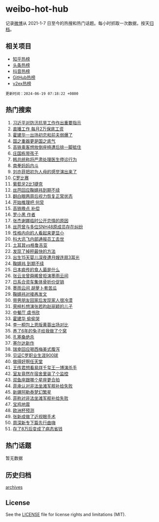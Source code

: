 # weibo-hot-hub

记录[微博](https://www.weibo.com)从 2021-1-7 日至今的热搜和热门话题。每小时抓取一次数据，按天[归档](archives)。

## 相关项目

- [知乎热榜](https://github.com/snaildev/zhihu-hot-hub)
- [头条热榜](https://github.com/snaildev/toutiao-hot-hub)
- [抖音热榜](https://github.com/snaildev/douyin-hot-hub)
- [GitHub热榜](https://github.com/snaildev/github-hot-hub)
- [v2ex热榜](https://github.com/snaildev/v2ex-hot-hub)


`更新时间：2024-06-19 07:18:22 +0800`

## 热门搜索

1. [习近平对防汛抗旱工作作出重要指示](https://m.weibo.cn/search?containerid=100103type%3D1%26t%3D10%26q%3D%23%E4%B9%A0%E8%BF%91%E5%B9%B3%E5%AF%B9%E9%98%B2%E6%B1%9B%E6%8A%97%E6%97%B1%E5%B7%A5%E4%BD%9C%E4%BD%9C%E5%87%BA%E9%87%8D%E8%A6%81%E6%8C%87%E7%A4%BA%23&stream_entry_id=51&isnewpage=1&extparam=seat%3D1%26cate%3D10103%26stream_entry_id%3D51%26pos%3D0%26filter_type%3Drealtimehot%26dgr%3D0%26c_type%3D51%26q%3D%2523%25E4%25B9%25A0%25E8%25BF%2591%25E5%25B9%25B3%25E5%25AF%25B9%25E9%2598%25B2%25E6%25B1%259B%25E6%258A%2597%25E6%2597%25B1%25E5%25B7%25A5%25E4%25BD%259C%25E4%25BD%259C%25E5%2587%25BA%25E9%2587%258D%25E8%25A6%2581%25E6%258C%2587%25E7%25A4%25BA%2523%26display_time%3D1718752701%26pre_seqid%3D171875270140591120941)
1. [直播工作 每月2万保底工资](https://m.weibo.cn/search?containerid=100103type%3D1%26t%3D10%26q%3D%E7%9B%B4%E6%92%AD%E5%B7%A5%E4%BD%9C+%E6%AF%8F%E6%9C%882%E4%B8%87%E4%BF%9D%E5%BA%95%E5%B7%A5%E8%B5%84&stream_entry_id=31&isnewpage=1&extparam=seat%3D1%26flag%3D2%26filter_type%3Drealtimehot%26pos%3D0%26c_type%3D31%26lcate%3D5001%26cate%3D5001%26band_rank%3D1%26q%3D%25E7%259B%25B4%25E6%2592%25AD%25E5%25B7%25A5%25E4%25BD%259C%2520%25E6%25AF%258F%25E6%259C%25882%25E4%25B8%2587%25E4%25BF%259D%25E5%25BA%2595%25E5%25B7%25A5%25E8%25B5%2584%26dgr%3D0%26realpos%3D1%26stream_entry_id%3D31%26display_time%3D1718752701%26pre_seqid%3D171875270140591120941)
1. [霍建华一出场初恋和前夫弱爆了](https://m.weibo.cn/search?containerid=100103type%3D1%26t%3D10%26q%3D%23%E9%9C%8D%E5%BB%BA%E5%8D%8E%E4%B8%80%E5%87%BA%E5%9C%BA%E5%88%9D%E6%81%8B%E5%92%8C%E5%89%8D%E5%A4%AB%E5%BC%B1%E7%88%86%E4%BA%86%23&stream_entry_id=31&isnewpage=1&extparam=seat%3D1%26flag%3D2%26filter_type%3Drealtimehot%26pos%3D1%26c_type%3D31%26lcate%3D5001%26cate%3D5001%26band_rank%3D2%26q%3D%2523%25E9%259C%258D%25E5%25BB%25BA%25E5%258D%258E%25E4%25B8%2580%25E5%2587%25BA%25E5%259C%25BA%25E5%2588%259D%25E6%2581%258B%25E5%2592%258C%25E5%2589%258D%25E5%25A4%25AB%25E5%25BC%25B1%25E7%2588%2586%25E4%25BA%2586%2523%26dgr%3D0%26realpos%3D2%26stream_entry_id%3D31%26display_time%3D1718752701%26pre_seqid%3D171875270140591120941)
1. [国之重器更是国之底气](https://m.weibo.cn/search?containerid=100103type%3D1%26t%3D10%26q%3D%23%E5%9B%BD%E4%B9%8B%E9%87%8D%E5%99%A8%E6%9B%B4%E6%98%AF%E5%9B%BD%E4%B9%8B%E5%BA%95%E6%B0%94%23&stream_entry_id=31&isnewpage=1&extparam=seat%3D1%26flag%3D0%26filter_type%3Drealtimehot%26pos%3D2%26c_type%3D31%26lcate%3D5001%26cate%3D5001%26band_rank%3D3%26q%3D%2523%25E5%259B%25BD%25E4%25B9%258B%25E9%2587%258D%25E5%2599%25A8%25E6%259B%25B4%25E6%2598%25AF%25E5%259B%25BD%25E4%25B9%258B%25E5%25BA%2595%25E6%25B0%2594%2523%26dgr%3D0%26realpos%3D3%26stream_entry_id%3D31%26display_time%3D1718752701%26pre_seqid%3D171875270140591120941)
1. [高铁乘客想放倒座椅遭后排一脚抵住](https://m.weibo.cn/search?containerid=100103type%3D1%26t%3D10%26q%3D%23%E9%AB%98%E9%93%81%E4%B9%98%E5%AE%A2%E6%83%B3%E6%94%BE%E5%80%92%E5%BA%A7%E6%A4%85%E9%81%AD%E5%90%8E%E6%8E%92%E4%B8%80%E8%84%9A%E6%8A%B5%E4%BD%8F%23&stream_entry_id=31&isnewpage=1&extparam=seat%3D1%26flag%3D2%26filter_type%3Drealtimehot%26pos%3D3%26c_type%3D31%26lcate%3D5001%26cate%3D5001%26band_rank%3D4%26q%3D%2523%25E9%25AB%2598%25E9%2593%2581%25E4%25B9%2598%25E5%25AE%25A2%25E6%2583%25B3%25E6%2594%25BE%25E5%2580%2592%25E5%25BA%25A7%25E6%25A4%2585%25E9%2581%25AD%25E5%2590%258E%25E6%258E%2592%25E4%25B8%2580%25E8%2584%259A%25E6%258A%25B5%25E4%25BD%258F%2523%26dgr%3D0%26realpos%3D4%26stream_entry_id%3D31%26display_time%3D1718752701%26pre_seqid%3D171875270140591120941)
1. [庄国栋带孩子](https://m.weibo.cn/search?containerid=100103type%3D1%26t%3D10%26q%3D%23%E5%BA%84%E5%9B%BD%E6%A0%8B%E5%B8%A6%E5%AD%A9%E5%AD%90%23&stream_entry_id=31&isnewpage=1&extparam=seat%3D1%26flag%3D2%26filter_type%3Drealtimehot%26pos%3D4%26c_type%3D31%26lcate%3D5001%26cate%3D5001%26band_rank%3D5%26q%3D%2523%25E5%25BA%2584%25E5%259B%25BD%25E6%25A0%258B%25E5%25B8%25A6%25E5%25AD%25A9%25E5%25AD%2590%2523%26dgr%3D0%26realpos%3D5%26stream_entry_id%3D31%26display_time%3D1718752701%26pre_seqid%3D171875270140591120941)
1. [韩总统称将严肃处理医生停诊行为](https://m.weibo.cn/search?containerid=100103type%3D1%26t%3D10%26q%3D%23%E9%9F%A9%E6%80%BB%E7%BB%9F%E7%A7%B0%E5%B0%86%E4%B8%A5%E8%82%83%E5%A4%84%E7%90%86%E5%8C%BB%E7%94%9F%E5%81%9C%E8%AF%8A%E8%A1%8C%E4%B8%BA%23&stream_entry_id=31&isnewpage=1&extparam=seat%3D1%26flag%3D2%26filter_type%3Drealtimehot%26pos%3D5%26c_type%3D31%26lcate%3D5001%26cate%3D5001%26band_rank%3D6%26q%3D%2523%25E9%259F%25A9%25E6%2580%25BB%25E7%25BB%259F%25E7%25A7%25B0%25E5%25B0%2586%25E4%25B8%25A5%25E8%2582%2583%25E5%25A4%2584%25E7%2590%2586%25E5%258C%25BB%25E7%2594%259F%25E5%2581%259C%25E8%25AF%258A%25E8%25A1%258C%25E4%25B8%25BA%2523%26dgr%3D0%26realpos%3D6%26stream_entry_id%3D31%26display_time%3D1718752701%26pre_seqid%3D171875270140591120941)
1. [南拳妈妈内斗](https://m.weibo.cn/search?containerid=100103type%3D1%26t%3D10%26q%3D%23%E5%8D%97%E6%8B%B3%E5%A6%88%E5%A6%88%E5%86%85%E6%96%97%23&stream_entry_id=31&isnewpage=1&extparam=seat%3D1%26flag%3D2%26filter_type%3Drealtimehot%26pos%3D6%26c_type%3D31%26lcate%3D5001%26cate%3D5001%26band_rank%3D7%26q%3D%2523%25E5%258D%2597%25E6%258B%25B3%25E5%25A6%2588%25E5%25A6%2588%25E5%2586%2585%25E6%2596%2597%2523%26dgr%3D0%26realpos%3D7%26stream_entry_id%3D31%26display_time%3D1718752701%26pre_seqid%3D171875270140591120941)
1. [刘亦菲把初为人母的感觉演出来了](https://m.weibo.cn/search?containerid=100103type%3D1%26t%3D10%26q%3D%23%E5%88%98%E4%BA%A6%E8%8F%B2%E6%8A%8A%E5%88%9D%E4%B8%BA%E4%BA%BA%E6%AF%8D%E7%9A%84%E6%84%9F%E8%A7%89%E6%BC%94%E5%87%BA%E6%9D%A5%E4%BA%86%23&stream_entry_id=31&isnewpage=1&extparam=seat%3D1%26flag%3D1%26filter_type%3Drealtimehot%26pos%3D7%26c_type%3D31%26lcate%3D5001%26cate%3D5001%26band_rank%3D8%26q%3D%2523%25E5%2588%2598%25E4%25BA%25A6%25E8%258F%25B2%25E6%258A%258A%25E5%2588%259D%25E4%25B8%25BA%25E4%25BA%25BA%25E6%25AF%258D%25E7%259A%2584%25E6%2584%259F%25E8%25A7%2589%25E6%25BC%2594%25E5%2587%25BA%25E6%259D%25A5%25E4%25BA%2586%2523%26dgr%3D0%26realpos%3D8%26stream_entry_id%3D31%26display_time%3D1718752701%26pre_seqid%3D171875270140591120941)
1. [C罗比赛](https://m.weibo.cn/search?containerid=100103type%3D1%26t%3D10%26q%3DC%E7%BD%97%E6%AF%94%E8%B5%9B&stream_entry_id=31&isnewpage=1&extparam=seat%3D1%26flag%3D0%26filter_type%3Drealtimehot%26pos%3D8%26c_type%3D31%26lcate%3D5001%26cate%3D5001%26band_rank%3D9%26q%3DC%25E7%25BD%2597%25E6%25AF%2594%25E8%25B5%259B%26dgr%3D0%26realpos%3D9%26stream_entry_id%3D31%26display_time%3D1718752701%26pre_seqid%3D171875270140591120941)
1. [葡萄牙2比1捷克](https://m.weibo.cn/search?containerid=100103type%3D1%26t%3D10%26q%3D%23%E8%91%A1%E8%90%84%E7%89%992%E6%AF%941%E6%8D%B7%E5%85%8B%23&stream_entry_id=31&isnewpage=1&extparam=seat%3D1%26flag%3D1%26filter_type%3Drealtimehot%26pos%3D9%26c_type%3D31%26lcate%3D5001%26cate%3D5001%26band_rank%3D10%26q%3D%2523%25E8%2591%25A1%25E8%2590%2584%25E7%2589%25992%25E6%25AF%25941%25E6%258D%25B7%25E5%2585%258B%2523%26dgr%3D0%26realpos%3D10%26stream_entry_id%3D31%26display_time%3D1718752701%26pre_seqid%3D171875270140591120941)
1. [丝芭回应鞠婧祎到期不续](https://m.weibo.cn/search?containerid=100103type%3D1%26t%3D10%26q%3D%23%E4%B8%9D%E8%8A%AD%E5%9B%9E%E5%BA%94%E9%9E%A0%E5%A9%A7%E7%A5%8E%E5%88%B0%E6%9C%9F%E4%B8%8D%E7%BB%AD%23&stream_entry_id=31&isnewpage=1&extparam=seat%3D1%26flag%3D2%26filter_type%3Drealtimehot%26pos%3D10%26c_type%3D31%26lcate%3D5001%26cate%3D5001%26band_rank%3D11%26q%3D%2523%25E4%25B8%259D%25E8%258A%25AD%25E5%259B%259E%25E5%25BA%2594%25E9%259E%25A0%25E5%25A9%25A7%25E7%25A5%258E%25E5%2588%25B0%25E6%259C%259F%25E4%25B8%258D%25E7%25BB%25AD%2523%26dgr%3D0%26realpos%3D11%26stream_entry_id%3D31%26display_time%3D1718752701%26pre_seqid%3D171875270140591120941)
1. [翻白眼两周后视力恢复正常状态](https://m.weibo.cn/search?containerid=100103type%3D1%26t%3D10%26q%3D%23%E7%BF%BB%E7%99%BD%E7%9C%BC%E4%B8%A4%E5%91%A8%E5%90%8E%E8%A7%86%E5%8A%9B%E6%81%A2%E5%A4%8D%E6%AD%A3%E5%B8%B8%E7%8A%B6%E6%80%81%23&stream_entry_id=31&isnewpage=1&extparam=seat%3D1%26flag%3D2%26filter_type%3Drealtimehot%26pos%3D11%26c_type%3D31%26lcate%3D5001%26cate%3D5001%26band_rank%3D12%26q%3D%2523%25E7%25BF%25BB%25E7%2599%25BD%25E7%259C%25BC%25E4%25B8%25A4%25E5%2591%25A8%25E5%2590%258E%25E8%25A7%2586%25E5%258A%259B%25E6%2581%25A2%25E5%25A4%258D%25E6%25AD%25A3%25E5%25B8%25B8%25E7%258A%25B6%25E6%2580%2581%2523%26dgr%3D0%26realpos%3D12%26stream_entry_id%3D31%26display_time%3D1718752701%26pre_seqid%3D171875270140591120941)
1. [开始推理吧 何炅](https://m.weibo.cn/search?containerid=100103type%3D1%26t%3D10%26q%3D%E5%BC%80%E5%A7%8B%E6%8E%A8%E7%90%86%E5%90%A7+%E4%BD%95%E7%82%85&stream_entry_id=31&isnewpage=1&extparam=seat%3D1%26flag%3D0%26filter_type%3Drealtimehot%26pos%3D12%26c_type%3D31%26lcate%3D5001%26cate%3D5001%26band_rank%3D13%26q%3D%25E5%25BC%2580%25E5%25A7%258B%25E6%258E%25A8%25E7%2590%2586%25E5%2590%25A7%2520%25E4%25BD%2595%25E7%2582%2585%26dgr%3D0%26realpos%3D13%26stream_entry_id%3D31%26display_time%3D1718752701%26pre_seqid%3D171875270140591120941)
1. [高铁晚点 补偿](https://m.weibo.cn/search?containerid=100103type%3D1%26t%3D10%26q%3D%E9%AB%98%E9%93%81%E6%99%9A%E7%82%B9+%E8%A1%A5%E5%81%BF&stream_entry_id=31&isnewpage=1&extparam=seat%3D1%26flag%3D0%26filter_type%3Drealtimehot%26pos%3D13%26c_type%3D31%26lcate%3D5001%26cate%3D5001%26band_rank%3D14%26q%3D%25E9%25AB%2598%25E9%2593%2581%25E6%2599%259A%25E7%2582%25B9%2520%25E8%25A1%25A5%25E5%2581%25BF%26dgr%3D0%26realpos%3D14%26stream_entry_id%3D31%26display_time%3D1718752701%26pre_seqid%3D171875270140591120941)
1. [罗小黑 作者](https://m.weibo.cn/search?containerid=100103type%3D1%26t%3D10%26q%3D%E7%BD%97%E5%B0%8F%E9%BB%91+%E4%BD%9C%E8%80%85&stream_entry_id=31&isnewpage=1&extparam=seat%3D1%26flag%3D0%26filter_type%3Drealtimehot%26pos%3D14%26c_type%3D31%26lcate%3D5001%26cate%3D5001%26band_rank%3D15%26q%3D%25E7%25BD%2597%25E5%25B0%258F%25E9%25BB%2591%2520%25E4%25BD%259C%25E8%2580%2585%26dgr%3D0%26realpos%3D15%26stream_entry_id%3D31%26display_time%3D1718752701%26pre_seqid%3D171875270140591120941)
1. [张杰谢娜临时公开恋情的原因](https://m.weibo.cn/search?containerid=100103type%3D1%26t%3D10%26q%3D%23%E5%BC%A0%E6%9D%B0%E8%B0%A2%E5%A8%9C%E4%B8%B4%E6%97%B6%E5%85%AC%E5%BC%80%E6%81%8B%E6%83%85%E7%9A%84%E5%8E%9F%E5%9B%A0%23&stream_entry_id=31&isnewpage=1&extparam=seat%3D1%26flag%3D2%26filter_type%3Drealtimehot%26pos%3D15%26c_type%3D31%26lcate%3D5001%26cate%3D5001%26band_rank%3D16%26q%3D%2523%25E5%25BC%25A0%25E6%259D%25B0%25E8%25B0%25A2%25E5%25A8%259C%25E4%25B8%25B4%25E6%2597%25B6%25E5%2585%25AC%25E5%25BC%2580%25E6%2581%258B%25E6%2583%2585%25E7%259A%2584%25E5%258E%259F%25E5%259B%25A0%2523%26dgr%3D0%26realpos%3D16%26stream_entry_id%3D31%26display_time%3D1718752701%26pre_seqid%3D171875270140591120941)
1. [丝芭曾与多位SNH48原成员存在纠纷](https://m.weibo.cn/search?containerid=100103type%3D1%26t%3D10%26q%3D%23%E4%B8%9D%E8%8A%AD%E6%9B%BE%E4%B8%8E%E5%A4%9A%E4%BD%8DSNH48%E5%8E%9F%E6%88%90%E5%91%98%E5%AD%98%E5%9C%A8%E7%BA%A0%E7%BA%B7%23&stream_entry_id=31&isnewpage=1&extparam=seat%3D1%26flag%3D0%26filter_type%3Drealtimehot%26pos%3D16%26c_type%3D31%26lcate%3D5001%26cate%3D5001%26band_rank%3D17%26q%3D%2523%25E4%25B8%259D%25E8%258A%25AD%25E6%259B%25BE%25E4%25B8%258E%25E5%25A4%259A%25E4%25BD%258DSNH48%25E5%258E%259F%25E6%2588%2590%25E5%2591%2598%25E5%25AD%2598%25E5%259C%25A8%25E7%25BA%25A0%25E7%25BA%25B7%2523%26dgr%3D0%26realpos%3D17%26stream_entry_id%3D31%26display_time%3D1718752701%26pre_seqid%3D171875270140591120941)
1. [性格内向的人看起来更显小](https://m.weibo.cn/search?containerid=100103type%3D1%26t%3D10%26q%3D%E6%80%A7%E6%A0%BC%E5%86%85%E5%90%91%E7%9A%84%E4%BA%BA%E7%9C%8B%E8%B5%B7%E6%9D%A5%E6%9B%B4%E6%98%BE%E5%B0%8F&stream_entry_id=31&isnewpage=1&extparam=seat%3D1%26flag%3D0%26filter_type%3Drealtimehot%26pos%3D17%26c_type%3D31%26lcate%3D5001%26cate%3D5001%26band_rank%3D18%26q%3D%25E6%2580%25A7%25E6%25A0%25BC%25E5%2586%2585%25E5%2590%2591%25E7%259A%2584%25E4%25BA%25BA%25E7%259C%258B%25E8%25B5%25B7%25E6%259D%25A5%25E6%259B%25B4%25E6%2598%25BE%25E5%25B0%258F%26dgr%3D0%26realpos%3D18%26stream_entry_id%3D31%26display_time%3D1718752701%26pre_seqid%3D171875270140591120941)
1. [科大讯飞内部通报员工去世](https://m.weibo.cn/search?containerid=100103type%3D1%26t%3D10%26q%3D%23%E7%A7%91%E5%A4%A7%E8%AE%AF%E9%A3%9E%E5%86%85%E9%83%A8%E9%80%9A%E6%8A%A5%E5%91%98%E5%B7%A5%E5%8E%BB%E4%B8%96%23&stream_entry_id=31&isnewpage=1&extparam=seat%3D1%26flag%3D0%26filter_type%3Drealtimehot%26pos%3D18%26c_type%3D31%26lcate%3D5001%26cate%3D5001%26band_rank%3D19%26q%3D%2523%25E7%25A7%2591%25E5%25A4%25A7%25E8%25AE%25AF%25E9%25A3%259E%25E5%2586%2585%25E9%2583%25A8%25E9%2580%259A%25E6%258A%25A5%25E5%2591%2598%25E5%25B7%25A5%25E5%258E%25BB%25E4%25B8%2596%2523%26dgr%3D0%26realpos%3D19%26stream_entry_id%3D31%26display_time%3D1718752701%26pre_seqid%3D171875270140591120941)
1. [土耳其vs格鲁吉亚](https://m.weibo.cn/search?containerid=100103type%3D1%26t%3D10%26q%3D%23%E5%9C%9F%E8%80%B3%E5%85%B6vs%E6%A0%BC%E9%B2%81%E5%90%89%E4%BA%9A%23&stream_entry_id=31&isnewpage=1&extparam=seat%3D1%26flag%3D0%26filter_type%3Drealtimehot%26pos%3D19%26c_type%3D31%26lcate%3D5001%26cate%3D5001%26band_rank%3D20%26q%3D%2523%25E5%259C%259F%25E8%2580%25B3%25E5%2585%25B6vs%25E6%25A0%25BC%25E9%25B2%2581%25E5%2590%2589%25E4%25BA%259A%2523%26dgr%3D0%26realpos%3D20%26stream_entry_id%3D31%26display_time%3D1718752701%26pre_seqid%3D171875270140591120941)
1. [发现了掉秤最快的方法](https://m.weibo.cn/search?containerid=100103type%3D1%26t%3D10%26q%3D%E5%8F%91%E7%8E%B0%E4%BA%86%E6%8E%89%E7%A7%A4%E6%9C%80%E5%BF%AB%E7%9A%84%E6%96%B9%E6%B3%95&stream_entry_id=31&isnewpage=1&extparam=seat%3D1%26flag%3D0%26filter_type%3Drealtimehot%26pos%3D20%26c_type%3D31%26lcate%3D5001%26cate%3D5001%26band_rank%3D21%26q%3D%25E5%258F%2591%25E7%258E%25B0%25E4%25BA%2586%25E6%258E%2589%25E7%25A7%25A4%25E6%259C%2580%25E5%25BF%25AB%25E7%259A%2584%25E6%2596%25B9%25E6%25B3%2595%26dgr%3D0%26realpos%3D21%26stream_entry_id%3D31%26display_time%3D1718752701%26pre_seqid%3D171875270140591120941)
1. [出生15天婴儿深夜遭月嫂连扇3耳光](https://m.weibo.cn/search?containerid=100103type%3D1%26t%3D10%26q%3D%23%E5%87%BA%E7%94%9F15%E5%A4%A9%E5%A9%B4%E5%84%BF%E6%B7%B1%E5%A4%9C%E9%81%AD%E6%9C%88%E5%AB%82%E8%BF%9E%E6%89%873%E8%80%B3%E5%85%89%23&stream_entry_id=31&isnewpage=1&extparam=seat%3D1%26flag%3D0%26filter_type%3Drealtimehot%26pos%3D21%26c_type%3D31%26lcate%3D5001%26cate%3D5001%26band_rank%3D22%26q%3D%2523%25E5%2587%25BA%25E7%2594%259F15%25E5%25A4%25A9%25E5%25A9%25B4%25E5%2584%25BF%25E6%25B7%25B1%25E5%25A4%259C%25E9%2581%25AD%25E6%259C%2588%25E5%25AB%2582%25E8%25BF%259E%25E6%2589%25873%25E8%2580%25B3%25E5%2585%2589%2523%26dgr%3D0%26realpos%3D22%26stream_entry_id%3D31%26display_time%3D1718752701%26pre_seqid%3D171875270140591120941)
1. [鞠婧祎 到期不续](https://m.weibo.cn/search?containerid=100103type%3D1%26t%3D10%26q%3D%E9%9E%A0%E5%A9%A7%E7%A5%8E+%E5%88%B0%E6%9C%9F%E4%B8%8D%E7%BB%AD&stream_entry_id=31&isnewpage=1&extparam=seat%3D1%26flag%3D0%26filter_type%3Drealtimehot%26pos%3D22%26c_type%3D31%26lcate%3D5001%26cate%3D5001%26band_rank%3D23%26q%3D%25E9%259E%25A0%25E5%25A9%25A7%25E7%25A5%258E%2520%25E5%2588%25B0%25E6%259C%259F%25E4%25B8%258D%25E7%25BB%25AD%26dgr%3D0%26realpos%3D23%26stream_entry_id%3D31%26display_time%3D1718752701%26pre_seqid%3D171875270140591120941)
1. [日本疯传的食人菌是什么](https://m.weibo.cn/search?containerid=100103type%3D1%26t%3D10%26q%3D%23%E6%97%A5%E6%9C%AC%E7%96%AF%E4%BC%A0%E7%9A%84%E9%A3%9F%E4%BA%BA%E8%8F%8C%E6%98%AF%E4%BB%80%E4%B9%88%23&stream_entry_id=31&isnewpage=1&extparam=seat%3D1%26flag%3D0%26filter_type%3Drealtimehot%26pos%3D23%26c_type%3D31%26lcate%3D5001%26cate%3D5001%26band_rank%3D24%26q%3D%2523%25E6%2597%25A5%25E6%259C%25AC%25E7%2596%25AF%25E4%25BC%25A0%25E7%259A%2584%25E9%25A3%259F%25E4%25BA%25BA%25E8%258F%258C%25E6%2598%25AF%25E4%25BB%2580%25E4%25B9%2588%2523%26dgr%3D0%26realpos%3D24%26stream_entry_id%3D31%26display_time%3D1718752701%26pre_seqid%3D171875270140591120941)
1. [张云龙曾舜晞曾拒演墨雨云间](https://m.weibo.cn/search?containerid=100103type%3D1%26t%3D10%26q%3D%23%E5%BC%A0%E4%BA%91%E9%BE%99%E6%9B%BE%E8%88%9C%E6%99%9E%E6%9B%BE%E6%8B%92%E6%BC%94%E5%A2%A8%E9%9B%A8%E4%BA%91%E9%97%B4%23&stream_entry_id=31&isnewpage=1&extparam=seat%3D1%26flag%3D0%26filter_type%3Drealtimehot%26pos%3D24%26c_type%3D31%26lcate%3D5001%26cate%3D5001%26band_rank%3D25%26q%3D%2523%25E5%25BC%25A0%25E4%25BA%2591%25E9%25BE%2599%25E6%259B%25BE%25E8%2588%259C%25E6%2599%259E%25E6%259B%25BE%25E6%258B%2592%25E6%25BC%2594%25E5%25A2%25A8%25E9%259B%25A8%25E4%25BA%2591%25E9%2597%25B4%2523%26dgr%3D0%26realpos%3D25%26stream_entry_id%3D31%26display_time%3D1718752701%26pre_seqid%3D171875270140591120941)
1. [日系合资车集体骨折价促销](https://m.weibo.cn/search?containerid=100103type%3D1%26t%3D10%26q%3D%23%E6%97%A5%E7%B3%BB%E5%90%88%E8%B5%84%E8%BD%A6%E9%9B%86%E4%BD%93%E9%AA%A8%E6%8A%98%E4%BB%B7%E4%BF%83%E9%94%80%23&stream_entry_id=31&isnewpage=1&extparam=seat%3D1%26flag%3D1%26filter_type%3Drealtimehot%26pos%3D25%26c_type%3D31%26lcate%3D5001%26cate%3D5001%26band_rank%3D26%26q%3D%2523%25E6%2597%25A5%25E7%25B3%25BB%25E5%2590%2588%25E8%25B5%2584%25E8%25BD%25A6%25E9%259B%2586%25E4%25BD%2593%25E9%25AA%25A8%25E6%258A%2598%25E4%25BB%25B7%25E4%25BF%2583%25E9%2594%2580%2523%26dgr%3D0%26realpos%3D26%26stream_entry_id%3D31%26display_time%3D1718752701%26pre_seqid%3D171875270140591120941)
1. [墨雨云间 胡萝卜套苦瓜](https://m.weibo.cn/search?containerid=100103type%3D1%26t%3D10%26q%3D%E5%A2%A8%E9%9B%A8%E4%BA%91%E9%97%B4+%E8%83%A1%E8%90%9D%E5%8D%9C%E5%A5%97%E8%8B%A6%E7%93%9C&stream_entry_id=31&isnewpage=1&extparam=seat%3D1%26flag%3D0%26filter_type%3Drealtimehot%26pos%3D26%26c_type%3D31%26lcate%3D5001%26cate%3D5001%26band_rank%3D27%26q%3D%25E5%25A2%25A8%25E9%259B%25A8%25E4%25BA%2591%25E9%2597%25B4%2520%25E8%2583%25A1%25E8%2590%259D%25E5%258D%259C%25E5%25A5%2597%25E8%258B%25A6%25E7%2593%259C%26dgr%3D0%26realpos%3D27%26stream_entry_id%3D31%26display_time%3D1718752701%26pre_seqid%3D171875270140591120941)
1. [鞠婧祎对接再发文](https://m.weibo.cn/search?containerid=100103type%3D1%26t%3D10%26q%3D%23%E9%9E%A0%E5%A9%A7%E7%A5%8E%E5%AF%B9%E6%8E%A5%E5%86%8D%E5%8F%91%E6%96%87%23&stream_entry_id=31&isnewpage=1&extparam=seat%3D1%26flag%3D1%26filter_type%3Drealtimehot%26pos%3D27%26c_type%3D31%26lcate%3D5001%26cate%3D5001%26band_rank%3D28%26q%3D%2523%25E9%259E%25A0%25E5%25A9%25A7%25E7%25A5%258E%25E5%25AF%25B9%25E6%258E%25A5%25E5%2586%258D%25E5%258F%2591%25E6%2596%2587%2523%26dgr%3D0%26realpos%3D28%26stream_entry_id%3D31%26display_time%3D1718752701%26pre_seqid%3D171875270140591120941)
1. [带男朋友回家后发现家人很冷漠](https://m.weibo.cn/search?containerid=100103type%3D1%26t%3D10%26q%3D%23%E5%B8%A6%E7%94%B7%E6%9C%8B%E5%8F%8B%E5%9B%9E%E5%AE%B6%E5%90%8E%E5%8F%91%E7%8E%B0%E5%AE%B6%E4%BA%BA%E5%BE%88%E5%86%B7%E6%BC%A0%23&stream_entry_id=31&isnewpage=1&extparam=seat%3D1%26flag%3D0%26filter_type%3Drealtimehot%26pos%3D28%26c_type%3D31%26lcate%3D5001%26cate%3D5001%26band_rank%3D29%26q%3D%2523%25E5%25B8%25A6%25E7%2594%25B7%25E6%259C%258B%25E5%258F%258B%25E5%259B%259E%25E5%25AE%25B6%25E5%2590%258E%25E5%258F%2591%25E7%258E%25B0%25E5%25AE%25B6%25E4%25BA%25BA%25E5%25BE%2588%25E5%2586%25B7%25E6%25BC%25A0%2523%26dgr%3D0%26realpos%3D29%26stream_entry_id%3D31%26display_time%3D1718752701%26pre_seqid%3D171875270140591120941)
1. [荣梓杉想演张若昀赵丽颖的儿子](https://m.weibo.cn/search?containerid=100103type%3D1%26t%3D10%26q%3D%23%E8%8D%A3%E6%A2%93%E6%9D%89%E6%83%B3%E6%BC%94%E5%BC%A0%E8%8B%A5%E6%98%80%E8%B5%B5%E4%B8%BD%E9%A2%96%E7%9A%84%E5%84%BF%E5%AD%90%23&stream_entry_id=31&isnewpage=1&extparam=seat%3D1%26flag%3D0%26filter_type%3Drealtimehot%26pos%3D29%26c_type%3D31%26lcate%3D5001%26cate%3D5001%26band_rank%3D30%26q%3D%2523%25E8%258D%25A3%25E6%25A2%2593%25E6%259D%2589%25E6%2583%25B3%25E6%25BC%2594%25E5%25BC%25A0%25E8%258B%25A5%25E6%2598%2580%25E8%25B5%25B5%25E4%25B8%25BD%25E9%25A2%2596%25E7%259A%2584%25E5%2584%25BF%25E5%25AD%2590%2523%26dgr%3D0%26realpos%3D30%26stream_entry_id%3D31%26display_time%3D1718752701%26pre_seqid%3D171875270140591120941)
1. [中餐厅 虞书欣](https://m.weibo.cn/search?containerid=100103type%3D1%26t%3D10%26q%3D%E4%B8%AD%E9%A4%90%E5%8E%85+%E8%99%9E%E4%B9%A6%E6%AC%A3&stream_entry_id=31&isnewpage=1&extparam=seat%3D1%26flag%3D0%26filter_type%3Drealtimehot%26pos%3D30%26c_type%3D31%26lcate%3D5001%26cate%3D5001%26band_rank%3D31%26q%3D%25E4%25B8%25AD%25E9%25A4%2590%25E5%258E%2585%2520%25E8%2599%259E%25E4%25B9%25A6%25E6%25AC%25A3%26dgr%3D0%26realpos%3D31%26stream_entry_id%3D31%26display_time%3D1718752701%26pre_seqid%3D171875270140591120941)
1. [霍建华 偷偷哭](https://m.weibo.cn/search?containerid=100103type%3D1%26t%3D10%26q%3D%E9%9C%8D%E5%BB%BA%E5%8D%8E+%E5%81%B7%E5%81%B7%E5%93%AD&stream_entry_id=31&isnewpage=1&extparam=seat%3D1%26flag%3D0%26filter_type%3Drealtimehot%26pos%3D31%26c_type%3D31%26lcate%3D5001%26cate%3D5001%26band_rank%3D32%26q%3D%25E9%259C%258D%25E5%25BB%25BA%25E5%258D%258E%2520%25E5%2581%25B7%25E5%2581%25B7%25E5%2593%25AD%26dgr%3D0%26realpos%3D32%26stream_entry_id%3D31%26display_time%3D1718752701%26pre_seqid%3D171875270140591120941)
1. [李一桐包上恩版黄蓉出场对比](https://m.weibo.cn/search?containerid=100103type%3D1%26t%3D10%26q%3D%23%E6%9D%8E%E4%B8%80%E6%A1%90%E5%8C%85%E4%B8%8A%E6%81%A9%E7%89%88%E9%BB%84%E8%93%89%E5%87%BA%E5%9C%BA%E5%AF%B9%E6%AF%94%23&stream_entry_id=31&isnewpage=1&extparam=seat%3D1%26flag%3D0%26filter_type%3Drealtimehot%26pos%3D32%26c_type%3D31%26lcate%3D5001%26cate%3D5001%26band_rank%3D33%26q%3D%2523%25E6%259D%258E%25E4%25B8%2580%25E6%25A1%2590%25E5%258C%2585%25E4%25B8%258A%25E6%2581%25A9%25E7%2589%2588%25E9%25BB%2584%25E8%2593%2589%25E5%2587%25BA%25E5%259C%25BA%25E5%25AF%25B9%25E6%25AF%2594%2523%26dgr%3D0%26realpos%3D33%26stream_entry_id%3D31%26display_time%3D1718752701%26pre_seqid%3D171875270140591120941)
1. [养了6年的兔子给我做了个窝](https://m.weibo.cn/search?containerid=100103type%3D1%26t%3D10%26q%3D%23%E5%85%BB%E4%BA%866%E5%B9%B4%E7%9A%84%E5%85%94%E5%AD%90%E7%BB%99%E6%88%91%E5%81%9A%E4%BA%86%E4%B8%AA%E7%AA%9D%23&stream_entry_id=31&isnewpage=1&extparam=seat%3D1%26flag%3D0%26filter_type%3Drealtimehot%26pos%3D33%26c_type%3D31%26lcate%3D5001%26cate%3D5001%26band_rank%3D34%26q%3D%2523%25E5%2585%25BB%25E4%25BA%25866%25E5%25B9%25B4%25E7%259A%2584%25E5%2585%2594%25E5%25AD%2590%25E7%25BB%2599%25E6%2588%2591%25E5%2581%259A%25E4%25BA%2586%25E4%25B8%25AA%25E7%25AA%259D%2523%26dgr%3D0%26realpos%3D34%26stream_entry_id%3D31%26display_time%3D1718752701%26pre_seqid%3D171875270140591120941)
1. [孔塞桑绝杀](https://m.weibo.cn/search?containerid=100103type%3D1%26t%3D10%26q%3D%23%E5%AD%94%E5%A1%9E%E6%A1%91%E7%BB%9D%E6%9D%80%23&stream_entry_id=31&isnewpage=1&extparam=seat%3D1%26flag%3D1%26filter_type%3Drealtimehot%26pos%3D34%26c_type%3D31%26lcate%3D5001%26cate%3D5001%26band_rank%3D35%26q%3D%2523%25E5%25AD%2594%25E5%25A1%259E%25E6%25A1%2591%25E7%25BB%259D%25E6%259D%2580%2523%26dgr%3D0%26realpos%3D35%26stream_entry_id%3D31%26display_time%3D1718752701%26pre_seqid%3D171875270140591120941)
1. [塞尔达新作](https://m.weibo.cn/search?containerid=100103type%3D1%26t%3D10%26q%3D%E5%A1%9E%E5%B0%94%E8%BE%BE%E6%96%B0%E4%BD%9C&stream_entry_id=31&isnewpage=1&extparam=seat%3D1%26flag%3D0%26filter_type%3Drealtimehot%26pos%3D35%26c_type%3D31%26lcate%3D5001%26cate%3D5001%26band_rank%3D36%26q%3D%25E5%25A1%259E%25E5%25B0%2594%25E8%25BE%25BE%25E6%2596%25B0%25E4%25BD%259C%26dgr%3D0%26realpos%3D36%26stream_entry_id%3D31%26display_time%3D1718752701%26pre_seqid%3D171875270140591120941)
1. [瑞幸回应喝西梅美式腹泻](https://m.weibo.cn/search?containerid=100103type%3D1%26t%3D10%26q%3D%23%E7%91%9E%E5%B9%B8%E5%9B%9E%E5%BA%94%E5%96%9D%E8%A5%BF%E6%A2%85%E7%BE%8E%E5%BC%8F%E8%85%B9%E6%B3%BB%23&stream_entry_id=31&isnewpage=1&extparam=seat%3D1%26flag%3D0%26filter_type%3Drealtimehot%26pos%3D36%26c_type%3D31%26lcate%3D5001%26cate%3D5001%26band_rank%3D37%26q%3D%2523%25E7%2591%259E%25E5%25B9%25B8%25E5%259B%259E%25E5%25BA%2594%25E5%2596%259D%25E8%25A5%25BF%25E6%25A2%2585%25E7%25BE%258E%25E5%25BC%258F%25E8%2585%25B9%25E6%25B3%25BB%2523%26dgr%3D0%26realpos%3D37%26stream_entry_id%3D31%26display_time%3D1718752701%26pre_seqid%3D171875270140591120941)
1. [见证C罗职业生涯900球](https://m.weibo.cn/search?containerid=100103type%3D1%26t%3D10%26q%3D%23%E8%A7%81%E8%AF%81C%E7%BD%97%E8%81%8C%E4%B8%9A%E7%94%9F%E6%B6%AF900%E7%90%83%23&stream_entry_id=31&isnewpage=1&extparam=seat%3D1%26flag%3D1%26filter_type%3Drealtimehot%26pos%3D37%26c_type%3D31%26lcate%3D5001%26cate%3D5001%26band_rank%3D38%26q%3D%2523%25E8%25A7%2581%25E8%25AF%2581C%25E7%25BD%2597%25E8%2581%258C%25E4%25B8%259A%25E7%2594%259F%25E6%25B6%25AF900%25E7%2590%2583%2523%26dgr%3D0%26realpos%3D38%26stream_entry_id%3D31%26display_time%3D1718752701%26pre_seqid%3D171875270140591120941)
1. [做得好啊任天堂](https://m.weibo.cn/search?containerid=100103type%3D1%26t%3D10%26q%3D%E5%81%9A%E5%BE%97%E5%A5%BD%E5%95%8A%E4%BB%BB%E5%A4%A9%E5%A0%82&stream_entry_id=31&isnewpage=1&extparam=seat%3D1%26flag%3D0%26filter_type%3Drealtimehot%26pos%3D38%26c_type%3D31%26lcate%3D5001%26cate%3D5001%26band_rank%3D39%26q%3D%25E5%2581%259A%25E5%25BE%2597%25E5%25A5%25BD%25E5%2595%258A%25E4%25BB%25BB%25E5%25A4%25A9%25E5%25A0%2582%26dgr%3D0%26realpos%3D39%26stream_entry_id%3D31%26display_time%3D1718752701%26pre_seqid%3D171875270140591120941)
1. [王传君想看易烊千玺王一博演杀手](https://m.weibo.cn/search?containerid=100103type%3D1%26t%3D10%26q%3D%23%E7%8E%8B%E4%BC%A0%E5%90%9B%E6%83%B3%E7%9C%8B%E6%98%93%E7%83%8A%E5%8D%83%E7%8E%BA%E7%8E%8B%E4%B8%80%E5%8D%9A%E6%BC%94%E6%9D%80%E6%89%8B%23&stream_entry_id=31&isnewpage=1&extparam=seat%3D1%26flag%3D0%26filter_type%3Drealtimehot%26pos%3D39%26c_type%3D31%26lcate%3D5001%26cate%3D5001%26band_rank%3D40%26q%3D%2523%25E7%258E%258B%25E4%25BC%25A0%25E5%2590%259B%25E6%2583%25B3%25E7%259C%258B%25E6%2598%2593%25E7%2583%258A%25E5%258D%2583%25E7%258E%25BA%25E7%258E%258B%25E4%25B8%2580%25E5%258D%259A%25E6%25BC%2594%25E6%259D%2580%25E6%2589%258B%2523%26dgr%3D0%26realpos%3D40%26stream_entry_id%3D31%26display_time%3D1718752701%26pre_seqid%3D171875270140591120941)
1. [室友竟然在宿舍里装了个监控](https://m.weibo.cn/search?containerid=100103type%3D1%26t%3D10%26q%3D%23%E5%AE%A4%E5%8F%8B%E7%AB%9F%E7%84%B6%E5%9C%A8%E5%AE%BF%E8%88%8D%E9%87%8C%E8%A3%85%E4%BA%86%E4%B8%AA%E7%9B%91%E6%8E%A7%23&stream_entry_id=31&isnewpage=1&extparam=seat%3D1%26flag%3D0%26filter_type%3Drealtimehot%26pos%3D40%26c_type%3D31%26lcate%3D5001%26cate%3D5001%26band_rank%3D41%26q%3D%2523%25E5%25AE%25A4%25E5%258F%258B%25E7%25AB%259F%25E7%2584%25B6%25E5%259C%25A8%25E5%25AE%25BF%25E8%2588%258D%25E9%2587%258C%25E8%25A3%2585%25E4%25BA%2586%25E4%25B8%25AA%25E7%259B%2591%25E6%258E%25A7%2523%26dgr%3D0%26realpos%3D41%26stream_entry_id%3D31%26display_time%3D1718752701%26pre_seqid%3D171875270140591120941)
1. [双鱼座跟哪个星座更合拍](https://m.weibo.cn/search?containerid=100103type%3D1%26t%3D10%26q%3D%23%E5%8F%8C%E9%B1%BC%E5%BA%A7%E8%B7%9F%E5%93%AA%E4%B8%AA%E6%98%9F%E5%BA%A7%E6%9B%B4%E5%90%88%E6%8B%8D%23&stream_entry_id=31&isnewpage=1&extparam=seat%3D1%26flag%3D0%26filter_type%3Drealtimehot%26pos%3D41%26c_type%3D31%26lcate%3D5001%26cate%3D5001%26band_rank%3D42%26q%3D%2523%25E5%258F%258C%25E9%25B1%25BC%25E5%25BA%25A7%25E8%25B7%259F%25E5%2593%25AA%25E4%25B8%25AA%25E6%2598%259F%25E5%25BA%25A7%25E6%259B%25B4%25E5%2590%2588%25E6%258B%258D%2523%26dgr%3D0%26realpos%3D42%26stream_entry_id%3D31%26display_time%3D1718752701%26pre_seqid%3D171875270140591120941)
1. [菲承认对非法坐滩军舰补给失败](https://m.weibo.cn/search?containerid=100103type%3D1%26t%3D10%26q%3D%23%E8%8F%B2%E6%89%BF%E8%AE%A4%E5%AF%B9%E9%9D%9E%E6%B3%95%E5%9D%90%E6%BB%A9%E5%86%9B%E8%88%B0%E8%A1%A5%E7%BB%99%E5%A4%B1%E8%B4%A5%23&stream_entry_id=31&isnewpage=1&extparam=seat%3D1%26flag%3D0%26filter_type%3Drealtimehot%26pos%3D42%26c_type%3D31%26lcate%3D5001%26cate%3D5001%26band_rank%3D43%26q%3D%2523%25E8%258F%25B2%25E6%2589%25BF%25E8%25AE%25A4%25E5%25AF%25B9%25E9%259D%259E%25E6%25B3%2595%25E5%259D%2590%25E6%25BB%25A9%25E5%2586%259B%25E8%2588%25B0%25E8%25A1%25A5%25E7%25BB%2599%25E5%25A4%25B1%25E8%25B4%25A5%2523%26dgr%3D0%26realpos%3D43%26stream_entry_id%3D31%26display_time%3D1718752701%26pre_seqid%3D171875270140591120941)
1. [新疆阿勒泰梦幻繁星](https://m.weibo.cn/search?containerid=100103type%3D1%26t%3D10%26q%3D%23%E6%96%B0%E7%96%86%E9%98%BF%E5%8B%92%E6%B3%B0%E6%A2%A6%E5%B9%BB%E7%B9%81%E6%98%9F%23&stream_entry_id=31&isnewpage=1&extparam=seat%3D1%26flag%3D1%26filter_type%3Drealtimehot%26pos%3D43%26c_type%3D31%26lcate%3D5001%26cate%3D5001%26band_rank%3D44%26q%3D%2523%25E6%2596%25B0%25E7%2596%2586%25E9%2598%25BF%25E5%258B%2592%25E6%25B3%25B0%25E6%25A2%25A6%25E5%25B9%25BB%25E7%25B9%2581%25E6%2598%259F%2523%26dgr%3D0%26realpos%3D44%26stream_entry_id%3D31%26display_time%3D1718752701%26pre_seqid%3D171875270140591120941)
1. [菲称对非法坐滩军舰补给失败](https://m.weibo.cn/search?containerid=100103type%3D1%26t%3D10%26q%3D%23%E8%8F%B2%E7%A7%B0%E5%AF%B9%E9%9D%9E%E6%B3%95%E5%9D%90%E6%BB%A9%E5%86%9B%E8%88%B0%E8%A1%A5%E7%BB%99%E5%A4%B1%E8%B4%A5%23&stream_entry_id=31&isnewpage=1&extparam=seat%3D1%26flag%3D0%26filter_type%3Drealtimehot%26pos%3D44%26c_type%3D31%26lcate%3D5001%26cate%3D5001%26band_rank%3D45%26q%3D%2523%25E8%258F%25B2%25E7%25A7%25B0%25E5%25AF%25B9%25E9%259D%259E%25E6%25B3%2595%25E5%259D%2590%25E6%25BB%25A9%25E5%2586%259B%25E8%2588%25B0%25E8%25A1%25A5%25E7%25BB%2599%25E5%25A4%25B1%25E8%25B4%25A5%2523%26dgr%3D0%26realpos%3D45%26stream_entry_id%3D31%26display_time%3D1718752701%26pre_seqid%3D171875270140591120941)
1. [宝鸡地震](https://m.weibo.cn/search?containerid=100103type%3D1%26t%3D10%26q%3D%E5%AE%9D%E9%B8%A1%E5%9C%B0%E9%9C%87&stream_entry_id=31&isnewpage=1&extparam=seat%3D1%26flag%3D0%26filter_type%3Drealtimehot%26pos%3D45%26c_type%3D31%26lcate%3D5001%26cate%3D5001%26band_rank%3D46%26q%3D%25E5%25AE%259D%25E9%25B8%25A1%25E5%259C%25B0%25E9%259C%2587%26dgr%3D0%26realpos%3D46%26stream_entry_id%3D31%26display_time%3D1718752701%26pre_seqid%3D171875270140591120941)
1. [欧洲杯预测](https://m.weibo.cn/search?containerid=100103type%3D1%26t%3D10%26q%3D%E6%AC%A7%E6%B4%B2%E6%9D%AF%E9%A2%84%E6%B5%8B&stream_entry_id=31&isnewpage=1&extparam=seat%3D1%26flag%3D0%26filter_type%3Drealtimehot%26pos%3D46%26c_type%3D31%26lcate%3D5001%26cate%3D5001%26band_rank%3D47%26q%3D%25E6%25AC%25A7%25E6%25B4%25B2%25E6%259D%25AF%25E9%25A2%2584%25E6%25B5%258B%26dgr%3D0%26realpos%3D47%26stream_entry_id%3D31%26display_time%3D1718752701%26pre_seqid%3D171875270140591120941)
1. [张新成做了近视眼手术](https://m.weibo.cn/search?containerid=100103type%3D1%26t%3D10%26q%3D%23%E5%BC%A0%E6%96%B0%E6%88%90%E5%81%9A%E4%BA%86%E8%BF%91%E8%A7%86%E7%9C%BC%E6%89%8B%E6%9C%AF%23&stream_entry_id=31&isnewpage=1&extparam=seat%3D1%26flag%3D0%26filter_type%3Drealtimehot%26pos%3D47%26c_type%3D31%26lcate%3D5001%26cate%3D5001%26band_rank%3D48%26q%3D%2523%25E5%25BC%25A0%25E6%2596%25B0%25E6%2588%2590%25E5%2581%259A%25E4%25BA%2586%25E8%25BF%2591%25E8%25A7%2586%25E7%259C%25BC%25E6%2589%258B%25E6%259C%25AF%2523%26dgr%3D0%26realpos%3D48%26stream_entry_id%3D31%26display_time%3D1718752701%26pre_seqid%3D171875270140591120941)
1. [周深新专下篇先行曲嗨](https://m.weibo.cn/search?containerid=100103type%3D1%26t%3D10%26q%3D%23%E5%91%A8%E6%B7%B1%E6%96%B0%E4%B8%93%E4%B8%8B%E7%AF%87%E5%85%88%E8%A1%8C%E6%9B%B2%E5%97%A8%23&stream_entry_id=31&isnewpage=1&extparam=seat%3D1%26flag%3D0%26filter_type%3Drealtimehot%26pos%3D48%26c_type%3D31%26lcate%3D5001%26cate%3D5001%26band_rank%3D49%26q%3D%2523%25E5%2591%25A8%25E6%25B7%25B1%25E6%2596%25B0%25E4%25B8%2593%25E4%25B8%258B%25E7%25AF%2587%25E5%2585%2588%25E8%25A1%258C%25E6%259B%25B2%25E5%2597%25A8%2523%26dgr%3D0%26realpos%3D49%26stream_entry_id%3D31%26display_time%3D1718752701%26pre_seqid%3D171875270140591120941)
1. [存了8万后变成了病态省钱](https://m.weibo.cn/search?containerid=100103type%3D1%26t%3D10%26q%3D%23%E5%AD%98%E4%BA%868%E4%B8%87%E5%90%8E%E5%8F%98%E6%88%90%E4%BA%86%E7%97%85%E6%80%81%E7%9C%81%E9%92%B1%23&stream_entry_id=31&isnewpage=1&extparam=seat%3D1%26flag%3D0%26filter_type%3Drealtimehot%26pos%3D49%26c_type%3D31%26lcate%3D5001%26cate%3D5001%26band_rank%3D50%26q%3D%2523%25E5%25AD%2598%25E4%25BA%25868%25E4%25B8%2587%25E5%2590%258E%25E5%258F%2598%25E6%2588%2590%25E4%25BA%2586%25E7%2597%2585%25E6%2580%2581%25E7%259C%2581%25E9%2592%25B1%2523%26dgr%3D0%26realpos%3D50%26stream_entry_id%3D31%26display_time%3D1718752701%26pre_seqid%3D171875270140591120941)

## 热门话题

暂无数据

## 历史归档

[archives](archives)

## License

See the [LICENSE](LICENSE) file for license rights and limitations (MIT).
